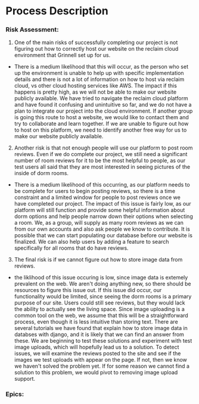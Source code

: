 # Process Description
### Risk Assessment:
1. One of the main risks of successfully completing our project is not figuring out how to correctly host our website on the reclaim cloud environment that Grinnell set up for us.
- There is a medium likelihood that this will occur, as the person who set up the environment is unable to help up with specific implementation details and there is not a lot of information on how to host via reclaim cloud, vs other cloud hosting services like AWS. The impact if this happens is pretty high, as we will not be able to make our website publicly available. We have tried to navigate the reclaim cloud platform and have found it confusing and unintuitive so far, and we do not have a plan to integrate our project into the cloud environment. If another group is going this route to host a website, we would like to contact them and try to collaborate and learn together. If we are unable to figure out how to host on this platform, we need to identify another free way for us to make our website publicly available.
2. Another risk is that not enough people will use our platform to post room reviews. Even if we do complete our project, we still need a significant number of room reviews for it to be the most helpful to people, as our test users all said that they are most interested in seeing pictures of the inside of dorm rooms. 
- There is a medium likelihood of this occurring, as our platform needs to be complete for users to begin posting reviews, so there is a time constraint and a limited window for people to post reviews once we have completed our project. The impact of this issue is fairly low, as our platform will still function and provide some helpful information about dorm options and help people narrow down their options when selecting a room. We, as a group, will supply as many room reviews as we can from our own accounts and also ask people we know to contribute. It is possible that we can start populating our database before our website is finalized. We can also help users by adding a feature to search specifically for all rooms that do have reviews. 
3. The final risk is if we cannot figure out how to store image data from reviews.
  - the liklihood of this issue occuring is low, since image data is extemely prevalent on the web. We aren't doing anything new, so there should be resources to figure this issue out. If this issue did occur, our functionality would be limited, since seeing the dorm rooms is a primary purpose of our site. Users could still see reviews, but they would lack the ability to actually see the living space. Since image uploading is a common tool on the web, we assume that this will be a straightforward process, even though it is less intuitive than storing text. There are several tutorials we have found that explain how to store image data in databses with django, and it is likely that we can find an answer from these. We are beginning to test these solutions and experiment with test image uploads, which will hopefully lead us to a solution. To detect issues, we will examine the reviews posted to the site and see if the images we test uploads with appear on the page. If not, then we know we haven't solved the problem yet. If for some reason we cannot find a solution to this problem, we would pivot to removing image upload support.


### Epics:

